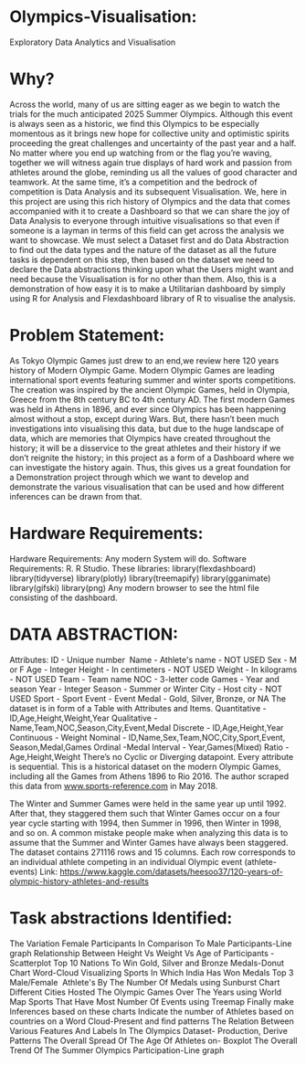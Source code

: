 # Olympics-Visualisation:
Exploratory Data Analytics and Visualisation

# Why?
Across the world, many of us are sitting eager as we begin to watch the trials for the much anticipated 2025 Summer Olympics. Although this event is always seen as a historic, we find this Olympics to be especially momentous as it brings new hope for collective unity and optimistic spirits proceeding the great challenges and uncertainty of the past year and a half. No matter where you end up watching from or the flag you’re waving, together we will witness again true displays of hard work and passion from athletes around the globe, reminding us all the values of good character and teamwork. At the same time, it’s a competition and the bedrock of competition is Data Analysis and its subsequent Visualisation. We, here in this project are using this rich history of Olympics and the data that comes accompanied with it to create a Dashboard so that we can share the joy of Data Analysis to everyone through intuitive visualisations so that even if someone is a layman in terms of this field can get across the analysis we want to showcase. We must select a Dataset first and do Data Abstraction to find out the data types and the nature of the dataset as all the future tasks is dependent on this step, then based on the dataset we need to declare the Data abstractions thinking upon what the Users might want and need because the Visualisation is for no other than them. Also, this is a demonstration of how easy it is to make a Utilitarian dashboard by simply using R for Analysis and Flexdashboard library of R to visualise the analysis.

# Problem Statement:
As Tokyo Olympic Games just drew to an end,we review here 120 years history of Modern Olympic Game. Modern Olympic Games are leading international sport events featuring summer and winter sports competitions. The creation was inspired by the ancient Olympic Games, held in Olympia, Greece from the 8th century BC to 4th century AD. The first modern Games was held in Athens in 1896, and ever since Olympics has been happening almost without a stop, except during Wars. But, there hasn’t been much investigations into visualising this data, but due to the huge landscape of data, which are memories that Olympics have created throughout the history; it will be a disservice to the great athletes and their history if we don’t reignite the history; in this project as a form of a Dashboard where we can investigate the history again. Thus, this gives us a great foundation for a Demonstration project through which we want to develop and demonstrate the various visualisation that can be used and how different inferences can be drawn from that.

# Hardware Requirements:
Hardware Requirements:
Any modern System will do.
Software Requirements:
R.
R Studio.
These libraries:
library(flexdashboard)
library(tidyverse)
library(plotly)
library(treemapify)
library(gganimate)
library(gifski)
library(png)
Any modern browser to see the html file consisting of the dashboard.

# DATA ABSTRACTION:
Attributes:
ID - Unique number 
Name - Athlete's name - NOT USED
Sex - M or F
Age - Integer
Height - In centimeters - NOT USED
Weight - In kilograms - NOT USED
Team - Team name
NOC - 3-letter code
Games - Year and season
Year - Integer
Season - Summer or Winter
City - Host city - NOT USED
Sport - Sport
Event - Event
Medal - Gold, Silver, Bronze, or NA
The dataset is in form of a Table with Attributes and Items.
Quantitative - ID,Age,Height,Weight,Year
Qualitative - Name,Team,NOC,Season,City,Event,Medal
Discrete - ID,Age,Height,Year
Continuous - Weight
Nominal - ID,Name,Sex,Team,NOC,City,Sport,Event, Season,Medal,Games
Ordinal -Medal
Interval - Year,Games(Mixed)
Ratio -Age,Height,Weight
There’s no Cyclic or Diverging datapoint. Every attribute is sequential.
This is a historical dataset on the modern Olympic Games, including all the Games from Athens 1896 to Rio 2016. The author scraped this data from www.sports-reference.com in May 2018. 

The Winter and Summer Games were held in the same year up until 1992. After that, they staggered them such that Winter Games occur on a four year cycle starting with 1994, then Summer in 1996, then Winter in 1998, and so on. A common mistake people make when analyzing this data is to assume that the Summer and Winter Games have always been staggered.
The dataset contains 271116 rows and 15 columns. Each row corresponds to an individual athlete competing in an individual Olympic event (athlete-events)
Link: https://www.kaggle.com/datasets/heesoo37/120-years-of-olympic-history-athletes-and-results

# Task abstractions Identified:
The Variation Female Participants In Comparison To Male Participants-Line graph
Relationship Between Height Vs Weight Vs Age of Participants -Scatterplot
Top 10 Nations To Win Gold, Silver and Bronze Medals-Donut Chart
Word-Cloud Visualizing Sports In Which India Has Won Medals
Top 3 Male/Female  Athlete's By The Number Of Medals using Sunburst Chart
Different Cities Hosted The Olympic Games Over The Years using World Map
Sports That Have Most Number Of Events using Treemap
Finally make Inferences based on these charts
Indicate the number of Athletes based on countries on a Word Cloud-Present and find patterns
The Relation Between Various Features And Labels In The Olympics Dataset- Production, Derive Patterns
The Overall Spread Of The Age Of Athletes on- Boxplot
The Overall Trend Of The Summer Olympics Participation-Line graph
